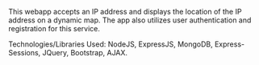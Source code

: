 This webapp accepts an IP address and displays the location of the IP address on a dynamic map. The app also utilizes user authentication and registration for this service.


Technologies/Libraries Used: NodeJS, ExpressJS, MongoDB, Express-Sessions, JQuery, Bootstrap, AJAX.
